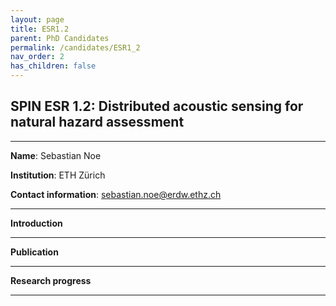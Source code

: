 ```yaml
---
layout: page
title: ESR1.2
parent: PhD Candidates
permalink: /candidates/ESR1_2
nav_order: 2
has_children: false
---
```


## SPIN ESR 1.2: Distributed acoustic sensing for natural hazard assessment
----

__Name__: Sebastian Noe           

__Institution__: ETH Zürich

__Contact information__: sebastian.noe@erdw.ethz.ch

---
__Introduction__


---
__Publication__


---
__Research progress__

---

